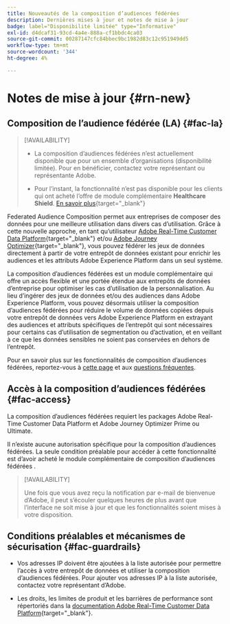 ```yaml
---
title: Nouveautés de la composition d’audiences fédérées
description: Dernières mises à jour et notes de mise à jour
badge: label="Disponibilité limitée" type="Informative"
exl-id: d4dcaf31-93cd-4a4e-888a-cf1bbdc4ca03
source-git-commit: 00287147cfc84bbec9bc1982d83c12c951949dd5
workflow-type: tm+mt
source-wordcount: '344'
ht-degree: 4%

---
```


# Notes de mise à jour {#rn-new}

## Composition de l’audience fédérée (LA) {#fac-la}

>[!AVAILABILITY]
>
>* La composition d’audiences fédérées n’est actuellement disponible que pour un ensemble d’organisations (disponibilité limitée). Pour en bénéficier, contactez votre représentant ou représentante Adobe.
>
>* Pour l’instant, la fonctionnalité n’est pas disponible pour les clients qui ont acheté l’offre de module complémentaire **Healthcare Shield**. [En savoir plus](https://experienceleague.adobe.com/en/docs/events/customer-data-management-voices-recordings/governance/healthcare-shield){target="_blank"}


Federated Audience Composition permet aux entreprises de composer des données pour une meilleure utilisation dans divers cas d’utilisation. Grâce à cette nouvelle approche, en tant qu’utilisateur [Adobe Real-Time Customer Data Platform](https://experienceleague.adobe.com/en/docs/experience-platform/segmentation/home){target="_blank"} et/ou [Adobe Journey Optimizer](https://experienceleague.adobe.com/fr/docs/journey-optimizer/using/ajo-home){target="_blank"}, vous pouvez fédérer les jeux de données directement à partir de votre entrepôt de données existant pour enrichir les audiences et les attributs Adobe Experience Platform dans un seul système.

La composition d’audiences fédérées est un module complémentaire qui offre un accès flexible et une portée étendue aux entrepôts de données d’entreprise pour optimiser les cas d’utilisation de la personnalisation.
Au lieu d’ingérer des jeux de données et/ou des audiences dans Adobe Experience Platform, vous pouvez désormais utiliser la composition d’audiences fédérées pour réduire le volume de données copiées depuis votre entrepôt de données vers Adobe Experience Platform en extrayant des audiences et attributs spécifiques de l’entrepôt qui sont nécessaires pour certains cas d’utilisation de segmentation ou d’activation, et en veillant à ce que les données sensibles ne soient pas conservées en dehors de l’entrepôt.

Pour en savoir plus sur les fonctionnalités de composition d’audiences fédérées, reportez-vous à [cette page](get-started.md) et aux [questions fréquentes](get-started.md#faq).

## Accès à la composition d’audiences fédérées {#fac-access}

La composition d’audiences fédérées requiert les packages Adobe Real-Time Customer Data Platform et Adobe Journey Optimizer Prime ou Ultimate.

Il n’existe aucune autorisation spécifique pour la composition d’audiences fédérées. La seule condition préalable pour accéder à cette fonctionnalité est d’avoir acheté le module complémentaire de composition d’audiences fédérées .

>[!AVAILABILITY]
>
>Une fois que vous avez reçu la notification par e-mail de bienvenue d’Adobe, il peut s’écouler quelques heures de plus avant que l’interface ne soit mise à jour et que les fonctionnalités soient mises à votre disposition.
>

## Conditions préalables et mécanismes de sécurisation {#fac-guardrails}

* Vos adresses IP doivent être ajoutées à la liste autorisée pour permettre l’accès à votre entrepôt de données et utiliser la composition d’audiences fédérées. Pour ajouter vos adresses IP à la liste autorisée, contactez votre représentant d’Adobe.

* Les droits, les limites de produit et les barrières de performance sont répertoriés dans la [documentation Adobe Real-Time Customer Data Platform](https://experienceleague.adobe.com/en/docs/experience-platform/profile/guardrails){target="_blank"}.
